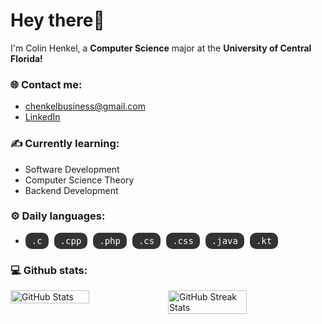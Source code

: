 # Hey there👋

I'm Colin Henkel, a **Computer Science** major at the **University of Central Florida!**

### 🌐 Contact me:

- chenkelbusiness@gmail.com
- [LinkedIn](https://www.linkedin.com/in/colin-henkel-ba84522b6/)

### ✍️ Currently learning:

- Software Development
- Computer Science Theory
- Backend Development

### ⚙️ Daily languages:
- <span class="badge">.c</span> <span class="badge">.cpp</span> <span class="badge">.php</span> <span class="badge">.cs</span> <span class="badge">.css</span> <span class="badge">.java</span> <span class="badge">.kt</span>

<style>
  .badge {
    background-color: #333;
    color: white;
    padding: 5px 10px;
    border-radius: 10px;
    font-family: monospace;
    margin-right: 5px;
    display: inline-block;
  }
</style>

### 💻 Github stats:

<div style="display: flex; justify-content: center;">
    <img src="https://github-readme-stats.vercel.app/api?username=ColinHenkel&show_icons=true&theme=radical" alt="GitHub Stats" style="width: 50%;">
    <img src="https://github-readme-streak-stats.herokuapp.com/?user=ColinHenkel&theme=dark" alt="GitHub Streak Stats" style="width: 50%;">
</div>





<!--
Here are some ideas to get you started:

- 🔭 I’m currently working on ...
- 🌱 I’m currently learning ...
- 👯 I’m looking to collaborate on ...
- 🤔 I’m looking for help with ...
- 💬 Ask me about ...
- 
- 😄 Pronouns: ...
- ⚡ Fun fact: ...
-->
